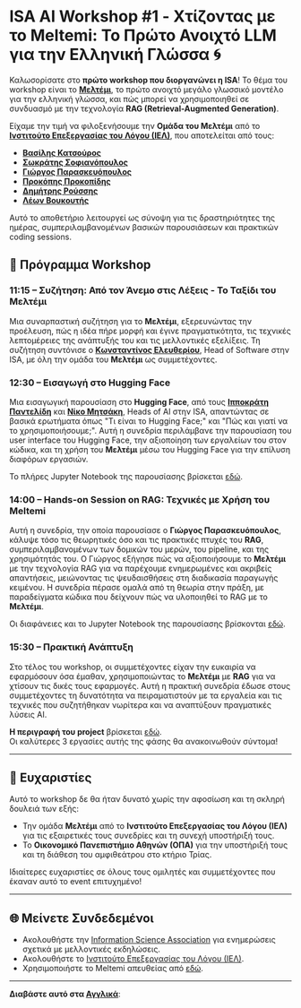 # ISA AI Workshop #1 - Χτίζοντας με το Meltemi: Το Πρώτο Ανοιχτό LLM για την Ελληνική Γλώσσα 🌀

Καλωσορίσατε στο **πρώτο workshop που διοργανώνει η ISA**! Το θέμα του workshop είναι το [**Μελτέμι**](https://www.ilsp.gr/news/meltemi/), το πρώτο ανοιχτό μεγάλο γλωσσικό μοντέλο για την ελληνική γλώσσα, και πώς μπορεί να χρησιμοποιηθεί σε συνδυασμό με την τεχνολογία **RAG (Retrieval-Augmented Generation)**.  

Είχαμε την τιμή να φιλοξενήσουμε την **Ομάδα του Μελτέμι** από το [**Ινστιτούτο Επεξεργασίας του Λόγου (ΙΕΛ)**](https://www.ilsp.gr/en/home-2/), που αποτελείται από τους:  

- [**Βασίλης Κατσούρος**](https://www.linkedin.com/in/vassilis-katsouros-bb07751b0/)  
- [**Σωκράτης Σοφιανόπουλος**](https://www.linkedin.com/in/sokratis-sofianopoulos-ba624b6/)  
- [**Γιώργος Παρασκευόπουλος**](https://www.linkedin.com/in/geopar/)  
- [**Προκόπης Προκοπίδης**](https://www.linkedin.com/in/prokopis-prokopidis-6891a6150/)  
- [**Δημήτρης Ρούσσης**](https://www.linkedin.com/in/dimitrios-roussis/)  
- [**Λέων Βουκουτής**](https://www.linkedin.com/in/leon-voukoutis-867761301/)  

Αυτό το αποθετήριο λειτουργεί ως σύνοψη για τις δραστηριότητες της ημέρας, συμπεριλαμβανομένων βασικών παρουσιάσεων και πρακτικών coding sessions.

## 📅 Πρόγραμμα Workshop

### **11:15 – Συζήτηση: Από τον Άνεμο στις Λέξεις - Το Ταξίδι του Μελτέμι**
Μια συναρπαστική συζήτηση για το **Μελτέμι**, εξερευνώντας την προέλευση, πώς η ιδέα πήρε μορφή και έγινε πραγματικότητα, τις τεχνικές λεπτομέρειες της ανάπτυξής του και τις μελλοντικές εξελίξεις. Τη συζήτηση συντόνισε ο [**Κωνσταντίνος Ελευθερίου**](https://www.linkedin.com/in/konstantinos-eleutheriou/), Head of Software στην ISA, με όλη την ομάδα του **Μελτέμι** ως συμμετέχοντες.

### **12:30 – Εισαγωγή στο Hugging Face**
Μια εισαγωγική παρουσίαση στο **Hugging Face**, από τους [**Ιπποκράτη Παντελίδη**](https://www.linkedin.com/in/ippokratis-pantelidis/) και [**Νίκο Μητσάκη**](https://www.linkedin.com/in/nikos-mitsakis/), Heads of AI στην ISA, απαντώντας σε βασικά ερωτήματα όπως "Τι είναι το Hugging Face;" και "Πώς και γιατί να το χρησιμοποιήσουμε;". Αυτή η συνεδρία περιλάμβανε την παρουσίαση του user interface του Hugging Face, την αξιοποίηση των εργαλείων του στον κώδικα, και τη χρήση του **Μελτέμι** μέσω του Hugging Face για την επίλυση διαφόρων εργασιών.  

Το πλήρες Jupyter Notebook της παρουσίασης βρίσκεται [εδώ](https://github.com/infosciassoc/Meltemi-Workshop/blob/main/Hugging%20Face%20Intro/Hugging_Face_Intro.ipynb).

### **14:00 – Hands-on Session on RAG: Τεχνικές με Χρήση του Meltemi**
Αυτή η συνεδρία, την οποία παρουσίασε ο **Γιώργος Παρασκευόπουλος**, κάλυψε τόσο τις θεωρητικές όσο και τις πρακτικές πτυχές του **RAG**, συμπεριλαμβανομένων των δομικών του μερών, του pipeline, και της χρησιμότητάς του. Ο Γιώργος εξήγησε πώς να αξιοποιήσουμε το **Μελτέμι** με την τεχνολογία RAG για να παρέχουμε ενημερωμένες και ακριβείς απαντήσεις, μειώνοντας τις ψευδαισθήσεις στη διαδικασία παραγωγής κειμένου. Η συνεδρία πέρασε ομαλά από τη θεωρία στην πράξη, με παραδείγματα κώδικα που δείχνουν πώς να υλοποιηθεί το RAG με το **Μελτέμι**.  

Οι διαφάνειες και το Jupyter Notebook της παρουσίασης βρίσκονται [εδώ](https://github.com/infosciassoc/Meltemi-Workshop/tree/main/RAG%20Session).

### **15:30 – Πρακτική Ανάπτυξη**
Στο τέλος του workshop, οι συμμετέχοντες είχαν την ευκαιρία να εφαρμόσουν όσα έμαθαν, χρησιμοποιώντας το **Μελτέμι** με **RAG** για να χτίσουν τις δικές τους εφαρμογές. Αυτή η πρακτική συνεδρία έδωσε στους συμμετέχοντες τη δυνατότητα να πειραματιστούν με τα εργαλεία και τις τεχνικές που συζητήθηκαν νωρίτερα και να αναπτύξουν πραγματικές λύσεις AI.  

**Η περιγραφή του project** βρίσκεται [εδώ](https://github.com/infosciassoc/Meltemi-Workshop/blob/main/Hands-On%20Development/Project_Description.pdf).  
Οι καλύτερες 3 εργασίες αυτής της φάσης θα ανακοινωθούν σύντομα!

---

## 🙌 Ευχαριστίες

Αυτό το workshop δε θα ήταν δυνατό χωρίς την αφοσίωση και τη σκληρή δουλειά των εξής:  
- Την ομάδα **Μελτέμι** από το **Ινστιτούτο Επεξεργασίας του Λόγου (ΙΕΛ)** για τις εξαιρετικές τους συνεδρίες και τη συνεχή υποστήριξή τους.
- Το **Οικονομικό Πανεπιστήμιο Αθηνών (ΟΠΑ)** για την υποστήριξή τους και τη διάθεση του αμφιθεάτρου στο κτήριο Τρίας.

Ιδιαίτερες ευχαριστίες σε όλους τους ομιλητές και συμμετέχοντες που έκαναν αυτό το event επιτυχημένο!

---

## 🌐 Μείνετε Συνδεδεμένοι
- Ακολουθήστε την [Information Science Association](https://linktr.ee/infosciassoc?fbclid=PAZXh0bgNhZW0CMTEAAaa_snzbL5HR2VZW6YEUyCCZ5PujY594YXBrrOhnY7Ga9h5a5tjupAXVznc_aem_ISJ-vHH8_WG0KWVZAxVkNg) για ενημερώσεις σχετικά με μελλοντικές εκδηλώσεις.  
- Ακολουθήστε το [Ινστιτούτο Επεξεργασίας του Λόγου (ΙΕΛ)](https://www.linkedin.com/company/ilsp-athenarc/posts/?feedView=all).
- Χρησιμοποιήστε το Meltemi απευθείας από [εδώ](https://huggingface.co/ilsp/Meltemi-7B-Instruct-v1.5).

---

**Διαβάστε αυτό στα [Αγγλικά](README.md)**:
